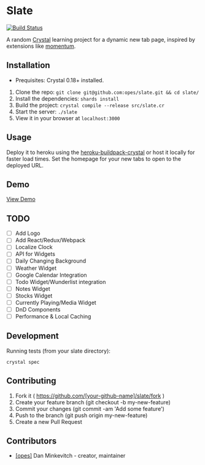 # Slate
[![Build Status](https://travis-ci.org/opes/slate.svg?branch=master)](https://travis-ci.org/opes/slate)

A random [Crystal](https://crystal-lang.org) learning project for a dynamic new tab page, inspired by extensions like
 [momentum](https://momentumdash.com/).

## Installation

* Prequisites: Crystal 0.18+ installed.

1. Clone the repo: `git clone git@github.com:opes/slate.git && cd slate/`
2. Install the dependencies: `shards install`
3. Build the project: `crystal compile --release src/slate.cr`
4. Start the server: `./slate`
5. View it in your browser at `localhost:3000`

## Usage

Deploy it to heroku using the [heroku-buildpack-crystal](https://github.com/crystal-lang/heroku-buildpack-crystal) or host it locally for faster load times.
Set the homepage for your new tabs to open to the deployed URL.

## Demo

[View Demo](https://slatepage.herokuapp.com)

## TODO

- [ ] Add Logo
- [ ] Add React/Redux/Webpack
- [ ] Localize Clock
- [ ] API for Widgets
- [ ] Daily Changing Background
- [ ] Weather Widget
- [ ] Google Calendar Integration
- [ ] Todo Widget/Wunderlist integration
- [ ] Notes Widget
- [ ] Stocks Widget
- [ ] Currently Playing/Media Widget
- [ ] DnD Components
- [ ] Performance & Local Caching

## Development

Running tests (from your slate directory):

`crystal spec`

## Contributing

1. Fork it ( https://github.com/[your-github-name]/slate/fork )
2. Create your feature branch (git checkout -b my-new-feature)
3. Commit your changes (git commit -am 'Add some feature')
4. Push to the branch (git push origin my-new-feature)
5. Create a new Pull Request

## Contributors

- [[opes]](https://github.com/opes) Dan Minkevitch - creator, maintainer
